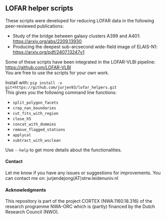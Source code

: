 ## LOFAR helper scripts

These scripts were developed for reducing LOFAR data in the following peer-reviewed publications:
- Study of the bridge between galaxy clusters A399 and A401: https://arxiv.org/abs/2209.13930
- Producing the deepest sub-arcsecond wide-field image of ELAIS-N1: https://arxiv.org/pdf/2407.13247v1

Some of these scripts have been integrated in the LOFAR-VLBI pipeline: https://github.com/LOFAR-VLBI \
You are free to use the scripts for your own work.

Install with: ```pip install -v git+https://github.com/jurjen93/lofar_helpers.git``` \
This gives you the following command line functions:
- ```split_polygon_facets```
- ```crop_nan_boundaries```
- ```cut_fits_with_region```
- ```close_h5```
- ```concat_with_dummies```
- ```remove_flagged_stations```
- `applycal`
- `subtract_with_wsclean`

Use ```--help``` to get more details about the functionalities.

#### Contact
Let me know if you have any issues or suggestions for improvements.
You can contact me on: jurjendejong(AT)strw.leidenuniv.nl


#### Acknowledgments
This repository is part of the project CORTEX (NWA.1160.18.316) of the research programme NWA-ORC which is (partly) financed by the Dutch Research Council (NWO). 
